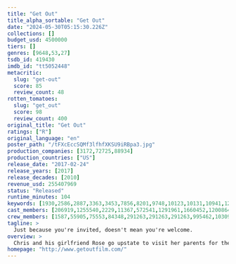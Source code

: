 ```yaml
---
title: "Get Out"
title_alpha_sortable: "Get Out"
date: "2024-05-30T05:15:30.226Z"
collections: []
budget_usd: 4500000
tiers: []
genres: [9648,53,27]
tsdb_id: 419430
imdb_id: "tt5052448"
metacritic:
  slug: "get-out"
  score: 85
  review_count: 48
rotten_tomatoes:
  slug: "get_out"
  score: 98
  review_count: 400
original_title: "Get Out"
ratings: ["R"]
original_language: "en"
poster_path: "/tFXcEccSQMf3lfhfXKSU9iRBpa3.jpg"
production_companies: [3172,72725,88934]
production_countries: ["US"]
release_date: "2017-02-24"
release_years: [2017]
release_decades: [2010]
revenue_usd: 255407969
status: "Released"
runtime_minutes: 104
keywords: [1930,2586,2887,3363,3453,7856,8201,9748,10123,10131,10941,12425,12565,155583,156091,168567,189401,232495]
cast_members: [206919,1255540,2229,11367,572541,1291961,1660452,1200864,17401,1488961,298410,291263]
crew_members: [1587,55905,75553,84348,291263,291263,291263,995462,1030966,1037124,1201896,1308741,1319040]
tagline: >
  Just because you're invited, doesn't mean you're welcome.
overview: >
  Chris and his girlfriend Rose go upstate to visit her parents for the weekend. At first, Chris reads the family's overly accommodating behavior as nervous attempts to deal with their daughter's interracial relationship, but as the weekend progresses, a series of increasingly disturbing discoveries lead him to a truth that he never could have imagined.
homepage: "http://www.getoutfilm.com/"
---
```

